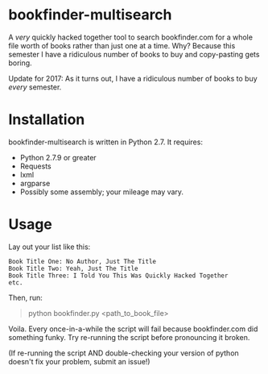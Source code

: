 # bookfinder-multisearch
A *very* quickly hacked together tool to search bookfinder.com for a whole file
worth of books rather than just one at a time. Why? Because this semester I have
a ridiculous number of books to buy and copy-pasting gets boring.

Update for 2017: As it turns out, I have a ridiculous number of books to buy
*every* semester.

# Installation
bookfinder-multisearch is written in Python 2.7. It requires:
* Python 2.7.9 or greater
* Requests
* lxml
* argparse
* Possibly some assembly; your mileage may vary.

# Usage
Lay out your list like this:
```
Book Title One: No Author, Just The Title
Book Title Two: Yeah, Just The Title
Book Title Three: I Told You This Was Quickly Hacked Together
etc.
```

Then, run:

> python bookfinder.py <path_to_book_file>

Voila. Every once-in-a-while the script will fail because bookfinder.com did
something funky. Try re-running the script before pronouncing it broken.

(If re-running the script AND double-checking your version of python doesn't
fix your problem, submit an issue!)
